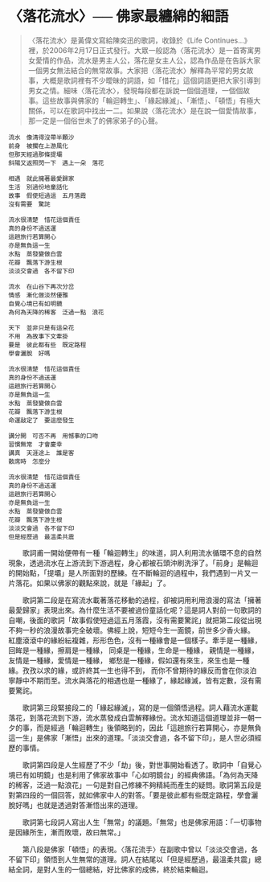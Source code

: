 # 〈落花流水〉── 佛家最纏綿的細語

>〈落花流水〉是黃偉文寫給陳奕迅的歌詞，收錄於《Life Continues...》裡，於2006年2月17日正式發行。大眾一般認為〈落花流水〉是一首寄寓男女愛情的作品，流水是男主人公，落花是女主人公，認為作品是在告訴大家一個男女無法結合的無常故事。大家把〈落花流水〉解釋為平常的男女故事，大概是歌詞裡有不少曖昧的詞語，如「惜花」這個詞語更把大家引導到男女之情。細味〈落花流水〉，發現每段都在訴說一個個道理，一個個故事。這些故事與佛家的「輪迴轉生」、「緣起緣滅」、「漸悟」、「頓悟」有極大關係，可以在歌詞中找出一二。如果說〈落花流水〉是在說一個愛情故事，那一定是一個俗世未了的佛家弟子的心聲。

```
流水　像清得沒帶半顆沙
前身　被擱在上游風化
但那天經過那條提壩
斜陽又返照閃一下　遇上一朵　落花

相遇　就此擁著最愛歸家
生活　別過份地童話化
故事　假使短過這　五月落霞
沒有需要　驚詫

流水很清楚　惜花這個責任
真的身份不過送運
這趟旅行若算開心
亦是無負這一生
水點　蒸發變做白雲
花瓣　飄落下游生根
淡淡交會過　各不留下印

流水　在山谷下再次分岔
情感　漸化做淡然優雅
自覺心境已有如明鏡
為何為天降的稀客　泛過一點　浪花

天下　並非只是有這朵花
不用　為故事下文牽掛
要是　彼此都有些　既定路程
學會灑脫　好嗎

流水很清楚　惜花這個責任
真的身份不過送運
這趟旅行若算開心
亦是無負這一生
水點　蒸發變做白雲
花瓣　飄落下游生根
命運敲定了　要這麼發生

講分開　可否不再　用憾事的口吻
習慣無常　才會慶幸
講真　天涯途上　誰是客
散席時　怎麼分

流水很清楚　惜花這個責任
真的身份不過送運
這趟旅行若算開心
亦是無負這一生
水點　蒸發變做白雲
花瓣　飄落下游生根
淡淡交會過　各不留下印
但是經歷過　最溫柔共震
```

 &emsp;&emsp;歌詞甫一開始便帶有一種「輪迴轉生」的味道，詞人利用流水循環不息的自然現象，透過流水在上游流到下游過程，身心都被石頭沖刷洗淨了。「前身」是輪迴的開始點，「提壩」是人所面對的歷練。在不斷輪迴的過程中，我們遇到一片又一片落花。如果以佛家的觀點來說，就是「緣起」了。

 &emsp;&emsp;歌詞第二段是在寫流水載著落花移動的過程，卻被詞用利用浪漫的寫法「擁著最愛歸家」表現出來。為什麼生活不要被過份童話化呢？這是詞人對前一句歌詞的自嘲，後面的歌詞「故事假使短過這五月落霞，沒有需要驚詫」就把第二段從出現不夠一秒的浪漫故事完全破壞。佛經上說，短短今生一面鏡，前世多少香火緣。 紅塵滾滾中的緣紛紜複雜，形形色色，沒有一種緣會是一個樣子。牽手是一種緣，回眸是一種緣，擦肩是一種緣， 同桌是一種緣，生命是一種緣， 親情是一種緣，友情是一種緣，愛情是一種緣， 鄉愁是一種緣，假如還有來生，來生也是一種緣。孜孜以求的緣，或許終其一生也得不到， 而你不曾期待的緣反而會在你淡泊寧靜中不期而至。流水與落花的相遇也是一種緣了，緣起緣滅，皆有定數，沒有需要驚詫。

 &emsp;&emsp;歌詞第三段緊接段二的「緣起緣滅」，寫的是一個領悟過程。詞人藉流水運載落花，到落花流到下游，流水蒸發成白雲解釋緣份。流水知道這個道理並非一朝一夕的事，而是經過「輪迴轉生」後領略到的，因此「這趟旅行若算開心，亦是無負這一生」是佛家「漸悟」出來的道理。「淡淡交會過，各不留下印」，是人世必須經歷的事情。

 &emsp;&emsp;歌詞第四段是人生經歷了不少「劫」後，對世事開始看透了。歌詞中「自覺心境已有如明鏡」也是利用了佛家故事中「心如明鏡台」的經典佛語。「為何為天降的稀客，泛過一點浪花」一句是對自己修練不夠精純而產生的疑問。歌詞第五段是對第四段的一個回答，就如佛家中人的對答。「要是彼此都有些既定路程，學會灑脫好嗎」也就是透過對答漸悟出來的道理。

 &emsp;&emsp;歌詞第七段詞人寫出人生「無常」的議題。「無常」也是佛家用語：「一切事物是因緣所生，漸而敗壞，故曰無常。」

 &emsp;&emsp;第八段是佛家「頓悟」的表現。〈落花流手〉在副歌中曾以「淡淡交會過，各不留下印」領悟到人生無常的道理。詞人在結尾以「但是經歷過，最溫柔共震」總結全詞，是對人生的一個總結，好比佛家的成佛，終於結束輪迴。
